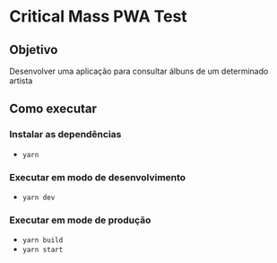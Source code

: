 # Critical Mass PWA Test

## Objetivo

Desenvolver uma aplicação para consultar álbuns de um determinado artista

## Como executar

### Instalar as dependências
- `yarn`

### Executar em modo de desenvolvimento
- `yarn dev`

### Executar em mode de produção
- `yarn build`
- `yarn start`

